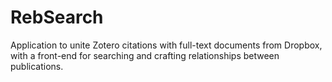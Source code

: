 RebSearch
=========

Application to unite Zotero citations with full-text documents from Dropbox, with a front-end for searching and crafting relationships between publications.
